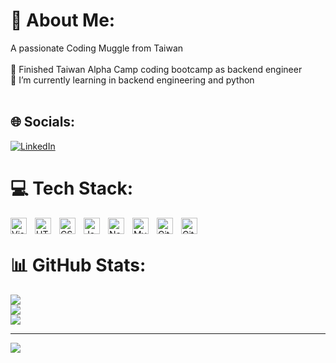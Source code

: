 # 💫 About Me:
 A passionate Coding Muggle from Taiwan<br><br>🔭  Finished Taiwan Alpha Camp coding bootcamp as backend engineer<br>🌱 I’m currently learning in backend engineering and python<br><br>


## 🌐 Socials:
[![LinkedIn](https://img.shields.io/badge/LinkedIn-%230077B5.svg?logo=linkedin&logoColor=white)](https://linkedin.com/in/https://www.linkedin.com/in/wong-sui-sang/) 

# 💻 Tech Stack:
<img align="left" alt="Visual Studio Code" width="26px" src="https://cdn.jsdelivr.net/gh/devicons/devicon/icons/vscode/vscode-original.svg" style="padding-right:10px;" />
<img align="left" alt="HTML5" width="26px" src="https://cdn.jsdelivr.net/gh/devicons/devicon/icons/html5/html5-original.svg" style="padding-right:10px;" />
<img align="left" alt="CSS3" width="26px" src="https://cdn.jsdelivr.net/gh/devicons/devicon/icons/css3/css3-original.svg" style="padding-right:10px;" />
<img align="left" alt="JavaScript" width="26px" src="https://cdn.jsdelivr.net/gh/devicons/devicon/icons/javascript/javascript-original.svg" style="padding-right:10px;" />
<img align="left" alt="Node.js" width="26px" src="https://cdn.jsdelivr.net/gh/devicons/devicon/icons/nodejs/nodejs-original.svg" style="padding-right:10px;" />
<img align="left" alt="MySQL" width="26px" src="https://cdn.jsdelivr.net/gh/devicons/devicon/icons/mysql/mysql-original.svg" style="padding-right:10px;" />
<img align="left" alt="Git" width="26px" src="https://cdn.jsdelivr.net/gh/devicons/devicon/icons/git/git-original.svg" style="padding-right:10px;" />
<img align="left" alt="GitHub" width="26px" src="https://user-images.githubusercontent.com/3369400/139447912-e0f43f33-6d9f-45f8-be46-2df5bbc91289.png" style="padding-right:10px;" />

<br>

# 📊 GitHub Stats:
![](https://github-readme-stats.vercel.app/api?username=DonaldWongSuiSang&theme=dark&hide_border=false&include_all_commits=false&count_private=false)<br/>
![](https://github-readme-streak-stats.herokuapp.com/?user=DonaldWongSuiSang&theme=dark&hide_border=false)<br/>
![](https://github-readme-stats.vercel.app/api/top-langs/?username=DonaldWongSuiSang&theme=dark&hide_border=false&include_all_commits=false&count_private=false&layout=compact)

---
[![](https://visitcount.itsvg.in/api?id=DonaldWongSuiSang&icon=0&color=0)](https://visitcount.itsvg.in)

<!-- Proudly created with GPRM ( https://gprm.itsvg.in ) -->
